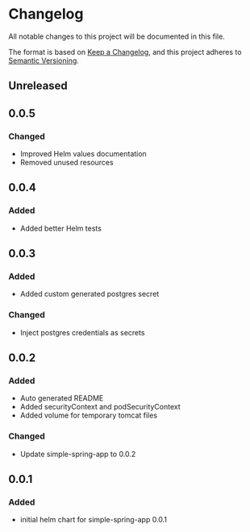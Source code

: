 # Changelog

All notable changes to this project will be documented in this file.

The format is based on [Keep a Changelog](https://keepachangelog.com/en/1.0.0/),
and this project adheres to [Semantic Versioning](https://semver.org/spec/v2.0.0.html).

## Unreleased

## 0.0.5

### Changed

- Improved Helm values documentation
- Removed unused resources

## 0.0.4

### Added

- Added better Helm tests

## 0.0.3

### Added

- Added custom generated postgres secret

### Changed

- Inject postgres credentials as secrets

## 0.0.2

### Added

- Auto generated README
- Added securityContext and podSecurityContext
- Added volume for temporary tomcat files

### Changed

- Update simple-spring-app to 0.0.2

## 0.0.1

### Added

- initial helm chart for simple-spring-app 0.0.1